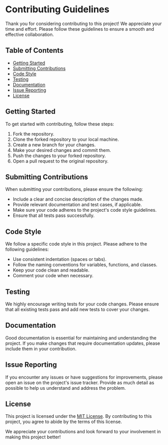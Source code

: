 # Contributing Guidelines

Thank you for considering contributing to this project! We appreciate your time and effort. Please follow these guidelines to ensure a smooth and effective collaboration.

## Table of Contents
- [Getting Started](#getting-started)
- [Submitting Contributions](#submitting-contributions)
- [Code Style](#code-style)
- [Testing](#testing)
- [Documentation](#documentation)
- [Issue Reporting](#issue-reporting)
- [License](#license)

## Getting Started
To get started with contributing, follow these steps:
1. Fork the repository.
2. Clone the forked repository to your local machine.
3. Create a new branch for your changes.
4. Make your desired changes and commit them.
5. Push the changes to your forked repository.
6. Open a pull request to the original repository.

## Submitting Contributions
When submitting your contributions, please ensure the following:
- Include a clear and concise description of the changes made.
- Provide relevant documentation and test cases, if applicable.
- Make sure your code adheres to the project's code style guidelines.
- Ensure that all tests pass successfully.

## Code Style
We follow a specific code style in this project. Please adhere to the following guidelines:
- Use consistent indentation (spaces or tabs).
- Follow the naming conventions for variables, functions, and classes.
- Keep your code clean and readable.
- Comment your code when necessary.

## Testing
We highly encourage writing tests for your code changes. Please ensure that all existing tests pass and add new tests to cover your changes.

## Documentation
Good documentation is essential for maintaining and understanding the project. If you make changes that require documentation updates, please include them in your contribution.

## Issue Reporting
If you encounter any issues or have suggestions for improvements, please open an issue on the project's issue tracker. Provide as much detail as possible to help us understand and address the problem.

## License
This project is licensed under the [MIT License](LICENSE). By contributing to this project, you agree to abide by the terms of this license.

We appreciate your contributions and look forward to your involvement in making this project better!